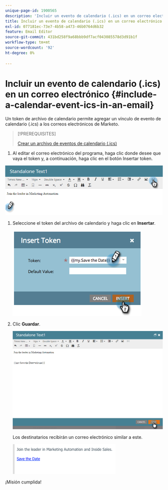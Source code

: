 ```yaml
---
unique-page-id: 1900565
description: 'Incluir un evento de calendario (.ics) en un correo electrónico: documentos de Marketo, documentación del producto'
title: Incluir un evento de calendario (.ics) en un correo electrónico
exl-id: 077181ec-73e7-4b58-a473-46b0764d6b32
feature: Email Editor
source-git-commit: 431bd258f9a68bbb9df7acf043085578d3d91b1f
workflow-type: tm+mt
source-wordcount: '92'
ht-degree: 0%

---
```


# Incluir un evento de calendario (.ics) en un correo electrónico {#include-a-calendar-event-ics-in-an-email}

Un token de archivo de calendario permite agregar un vínculo de evento de calendario (.ics) a los correos electrónicos de Marketo.

>[!PREREQUISITES]
>
>[Crear un archivo de eventos de calendario (.ics)](/help/marketo/product-docs/email-marketing/general/functions-in-the-editor/create-a-calendar-event-ics-file.md)

1. Al editar el correo electrónico del programa, haga clic donde desee que vaya el token y, a continuación, haga clic en el botón Insertar token.

![](assets/one-6.png)

1. Seleccione el token del archivo de calendario y haga clic en **Insertar**.

   ![](assets/image2014-9-11-16-3a53-3a30.png)

1. Clic **Guardar**.

   ![](assets/three-5.png)

   Los destinatarios recibirán un correo electrónico similar a este.

   ![](assets/image2014-9-11-16-3a53-3a48.png)

¡Misión cumplida!
